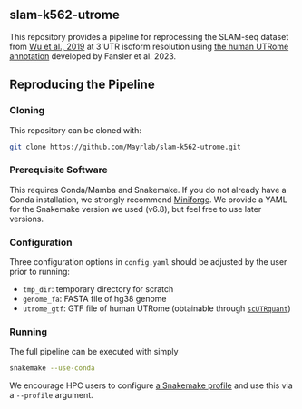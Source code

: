 ## slam-k562-utrome
This repository provides a pipeline for reprocessing the SLAM-seq dataset from [Wu et al., 2019](https://doi.org/10.7554/eLife.45396) at 3'UTR isoform resolution using [the human UTRome annotation](https://github.com/Mayrlab/hcl-utrome) developed by Fansler et al. 2023.

## Reproducing the Pipeline
### Cloning
This repository can be cloned with:

```bash
git clone https://github.com/Mayrlab/slam-k562-utrome.git
```

### Prerequisite Software
This requires Conda/Mamba and Snakemake. If you do not already have a Conda installation, we strongly recommend [Miniforge](https://github.com/conda-forge/miniforge#miniforge). We provide a YAML for the Snakemake version we used (v6.8), but feel free to use later versions.

### Configuration
Three configuration options in `config.yaml` should be adjusted by the user prior to running:

  - `tmp_dir`: temporary directory for scratch
  - `genome_fa`: FASTA file of hg38 genome
  - `utrome_gtf`: GTF file of human UTRome (obtainable through [`scUTRquant`](https://github.com/Mayrlab/scUTRquant/tree/e793dcbce24adad832bca42901b11cd9bd66ebe9/extdata/targets/utrome_hg38_v1))

### Running
The full pipeline can be executed with simply

```bash
snakemake --use-conda
```

We encourage HPC users to configure [a Snakemake profile](https://github.com/Snakemake-Profiles) and use this via a `--profile` argument.
